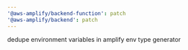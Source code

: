 ```yaml
---
'@aws-amplify/backend-function': patch
'@aws-amplify/backend': patch
---
```


dedupe environment variables in amplify env type generator
